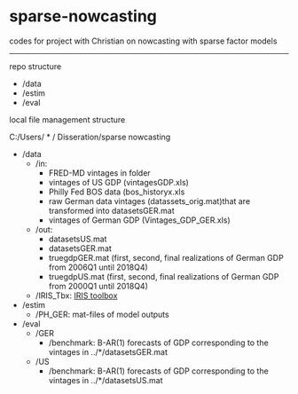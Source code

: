 # sparse-nowcasting
codes for project with Christian on nowcasting with sparse factor models
- -------------------------------------------------------------------------------

repo structure

* /data
* /estim
* /eval

local file management structure

C:/Users/ * / Disseration/sparse nowcasting
  * /data 
    * /in: 
      - FRED-MD vintages in folder 
      - vintages of US GDP (vintagesGDP.xls) 
      - Philly Fed BOS data (bos_historyx.xls
      - raw German data vintages (datassets_orig.mat)that are transformed into datasetsGER.mat 
      - vintages of German GDP (Vintages_GDP_GER.xls)
    * /out: 
      - datasetsUS.mat
      - datasetsGER.mat
      - truegdpGER.mat (first, second, final realizations of German GDP from 2006Q1 until 2018Q4)
      - truegdpUS.mat (first, second, final realizations of German GDP from 2000Q1 until 2018Q4)
    * /IRIS_Tbx: [IRIS toolbox](<https://iris.igpmn.org/>)
  * /estim
    * /PH_GER: mat-files of model outputs  
  * /eval
    * /GER
      - /benchmark: B-AR(1) forecasts of GDP corresponding to the vintages in ../*/datasetsGER.mat 
    * /US
      - /benchmark: B-AR(1) forecasts of GDP corresponding to the vintages in ../*/datasetsUS.mat 
